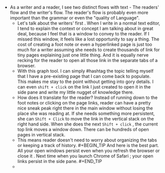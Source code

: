 - As a writer and a reader, I see  two distinct flows with text - The readers' flow and the writer's flow.  The reader's flow is probably even more important than the grammar or even the "quality of Language".
	- Let's talk about the writers' first .  When I write in a normal text editor, I tend to explain the context or concept  I am talking about in great deal, because I feel that is a window to convey to the reader. If I missed this window, it  feels like a lost opportunity to say a thing.  The cost of creating a foot note or even a hyperlinked page is just too much for a writer assuming she needs to create thousands of link for tiny pages explaining just one little thing. And it is equally nerve recking for the reader to open all those link in the  separate tabs of a browser.
	- With this graph tool. I can simply #hashtag the topic telling myself that I have a pre-existing page that I can come back to populate. This makes me stay to the point without getting into gory details. I can even `shift + click` on the link I just created  to open it in the side pane and write my little nugget of knowledge there.
	- How does it translate for the reader?  Instead of running down to the foot notes or clicking on the page links, reader can have a pretty nice sneak peak right there in the main window without losing the place she was reading at. If she needs something more persistent, she can `Shift + Click` to move the link in the vertical stack on the right hand side. When she does the next `Shift + click` , the current top link moves a window down.  There can be hundreds of open pages in vertical stack.
	- This means reader doesn't need to worry about organizing the tabs or keeping a track of history. 
	  #+BEGIN_TIP
	  And here is the best part. 
	  All your open windows persist even when you refresh the browser or close it .
	  Next time when you launch Chrome of Safari ; your open links persist in the side pane. 
	  #+END_TIP
	-